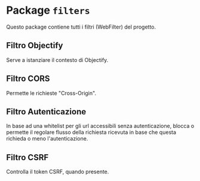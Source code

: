 # Package `filters`

Questo package contiene tutti i filtri (WebFilter) del progetto.

## Filtro Objectify
Serve a istanziare il contesto di Objectify.

## Filtro CORS
Permette le richieste "Cross-Origin".

## Filtro Autenticazione
In base ad una whitelist per gli url accessibili senza autenticazione,
blocca o permette il regolare flusso della richiesta ricevuta in base
che questa richieda o meno l'autenticazione.

## Filtro CSRF
Controlla il token CSRF, quando presente.